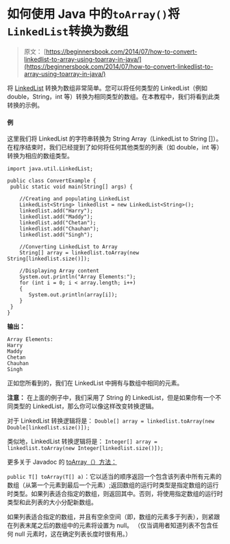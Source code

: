 # 如何使用 Java 中的`toArray()`将`LinkedList`转换为数组

> 原文： [https://beginnersbook.com/2014/07/how-to-convert-linkedlist-to-array-using-toarray-in-java/](https://beginnersbook.com/2014/07/how-to-convert-linkedlist-to-array-using-toarray-in-java/)

将 [LinkedList](https://beginnersbook.com/2013/12/linkedlist-in-java-with-example/ "LinkedList in Java with Example") 转换为数组非常简单。您可以将任何类型的 LinkedList（例如 double，String，int 等）转换为相同类型的数组。在本教程中，我们将看到此类转换的示例。

#### 例

这里我们将 LinkedList 的字符串转换为 String Array（LinkedList to String []）。在程序结束时，我们已经提到了如何将任何其他类型的列表（如 double，int 等）转换为相应的数组类型。

```
import java.util.LinkedList;

public class ConvertExample {
 public static void main(String[] args) {

    //Creating and populating LinkedList
    LinkedList<String> linkedlist = new LinkedList<String>();
    linkedlist.add("Harry");
    linkedlist.add("Maddy");
    linkedlist.add("Chetan");
    linkedlist.add("Chauhan");
    linkedlist.add("Singh");

    //Converting LinkedList to Array
    String[] array = linkedlist.toArray(new String[linkedlist.size()]);

    //Displaying Array content
    System.out.println("Array Elements:");
    for (int i = 0; i < array.length; i++)
    {
       System.out.println(array[i]);
    }
 }
}
```

**输出：**

```
Array Elements:
Harry
Maddy
Chetan
Chauhan
Singh
```

正如您所看到的，我们在 LinkedList 中拥有与数组中相同的元素。

**注意：**
在上面的例子中，我们采用了 String 的 LinkedList，但是如果你有一个不同类型的 LinkedList，那么你可以像这样改变转换逻辑。

对于 LinkedList 转换逻辑将是：
`Double[] array = linkedlist.toArray(new Double[linkedlist.size()]);`

类似地，LinkedList 转换逻辑将是：
`Integer[] array = linkedlist.toArray(new Integer[linkedlist.size()]);`

更多关于 Javadoc 的 [toArray（）方法：](https://docs.oracle.com/javase/7/docs/api/java/util/LinkedList.html#toArray(T[]))

`public T[] toArray(T[] a)`：它以适当的顺序返回一个包含该列表中所有元素的数组（从第一个元素到最后一个元素）;返回数组的运行时类型是指定数组的运行时类型。如果列表适合指定的数组，则返回其中。否则，将使用指定数组的运行时类型和此列表的大小分配新数组。

如果列表适合指定的数组，并且有空余空间（即，数组的元素多于列表），则紧跟在列表末尾之后的数组中的元素将设置为 null。 （仅当调用者知道列表不包含任何 null 元素时，这在确定列表长度时很有用。）